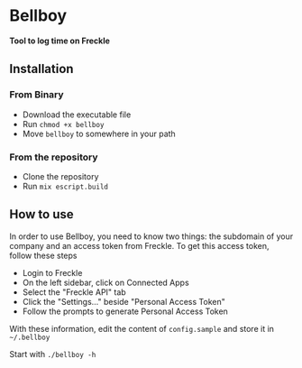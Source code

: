 # Bellboy

**Tool to log time on Freckle**

## Installation

### From Binary
- Download the executable file
- Run `chmod +x bellboy`
- Move `bellboy` to somewhere in your path

### From the repository
- Clone the repository
- Run `mix escript.build`

## How to use

In order to use Bellboy, you need to know two things: the subdomain of your company and an access token from Freckle. To get this access token, follow these steps

- Login to Freckle
- On the left sidebar, click on Connected Apps
- Select the "Freckle API" tab
- Click the "Settings…" beside "Personal Access Token"
- Follow the prompts to generate Personal Access Token

With these information, edit the content of `config.sample` and store it in `~/.bellboy`

Start with `./bellboy -h`
